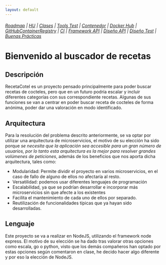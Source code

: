 ```yaml
---
layout: default
---
```


###### [Roadmap](./Roadmap.html) | [HU](./hu.html) | [Clases](./clases_desarrolladas) | [Tools Test](./aserciones_sis_pruebas.html) | [Contenedor](./contenedor.html) | [Docker Hub](./docker_hub.html) | [GitHubContainerRegistry](./githubcontainerregistry.html) | [CI](./ci.html) | [Framework API](./frameworkAPI.html) | [Diseño API](./diseñoAPI.html) | [Diseño Test](./diseñoTest.html)  | [Buenas Prácticas](./bnpracticas.html) 

# Bienvenido al buscador de recetas

## Descripción

RecetaCotel es un proyecto pensado principalmente para poder buscar recetas de cocteles, pero que en un futuro podría escalar y incluir diferentes categorías con sus correspondiente recetas.
Algunas de sus funciones se van a centrar en poder buscar receta de cocteles de forma anónima, poder dar una valoración en modo identificado.

## Arquitectura

Para la resolución del problema descrito anteriormente, se va optar por utilizar una arquitectura de microservicios, el motivo de su elección ha sido porque *se necesita que la aplicación sea accesible para un gran número de usuarios, por lo tanto esta arquitectura es la mejor para resolver grandes volúmenes de peticiones*, además de los beneficios que nos aporta dicha arquitectura, tales como:
- Modularidad: Permite dividir el proyecto en varios microservicios, en el caso de fallo de alguno de ellos no afectaría al resto.
- Versatilidad: podemos usar diferentes lenguajes de programación
- Escalabilidad, ya que se podrían desarrollar e incorporar más microservicios sin que afecte a los existentes
- Facilita el mantenimiento de cada uno de ellos por separado.
- Reutilización de funcionalidades típicas que ya hayan sido desarrolladas.

## Lenguaje

Este proyecto se va a realizar en NodeJS, utilizando el framework node express. El motivo de su elección se ha dado tras valorar otras opciones como escala, go o python, visto que los demás compañeros han optado por estas opciones según comentaron en clase, he decido hacer algo diferente y por eso la elección de NodeJS.

<!-- En el proyecto nos vamos a basar en una arquitectura basada en microservicios. Los cuales se han desglosado de la siguiente manera:


- Recetas: Microservicio que se va encargar de gestionar las peticiones de la API consultando su base de datos. En caso de no tener registros de la petición ofertada, se estudiará la posibilidad de consultar en alguna API externa existente.

- Usuarios: Microservicio que se va encargar de gestionar los perfiles de los usuarios, en ello se incluirá el logeo inicial siempre y cuando se quiera realizar algún tipo de interacción con la valoraciones de las recetas o si se quiere introducir, editar o eliminar recetas propias.

- Valoraciones: Microservicio que devolverá todas las valoraciones existentes de la receta seleccionada.

- Logs: Este microservicio va a contener todos los registros identificados por estados (avisos, errores, verificaciones) de las diferentes acciones que se realicien en los microservicios anteriores.

- Configuración: Microservicio para la gestión y configuración de los diferentes microservicios de forma remota.
 -->
<!-- A continuación podemos ver el diagrama de la arquitectura:

![Diagrama de la arquitectura](img/diagrama_RC.png)
 -->
<!-- Toda la comunicación entre los microservicios y la APi GateWay se realizarán mediante una API Rest. -->
